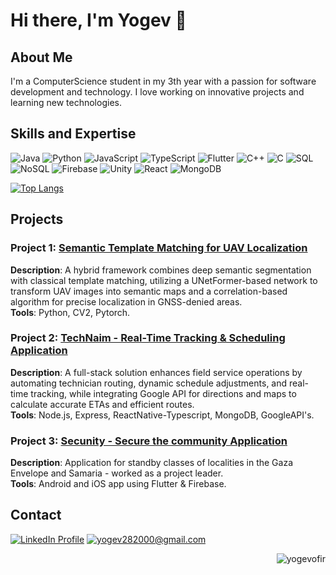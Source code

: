 # Hi there, I'm Yogev 👋

## About Me
I'm a ComputerScience student in my 3th year with a passion for software development and technology. I love working on innovative projects and learning new technologies.

## Skills and Expertise
![Java](https://img.shields.io/badge/-Java-007396?logo=java&logoColor=white&style=flat)
![Python](https://img.shields.io/badge/-Python-3776AB?logo=python&logoColor=white&style=flat)
![JavaScript](https://img.shields.io/badge/-JavaScript-F7DF1E?logo=javascript&logoColor=black&style=flat)
![TypeScript](https://img.shields.io/badge/-TypeScript-3178C6?logo=typescript&logoColor=white&style=flat)
![Flutter](https://img.shields.io/badge/-Flutter-02569B?logo=flutter&logoColor=white&style=flat)
![C++](https://img.shields.io/badge/-C++-00599C?logo=c%2b%2b&logoColor=white&style=flat)
![C](https://img.shields.io/badge/-C-A8B9CC?logo=c&logoColor=white&style=flat)
![SQL](https://img.shields.io/badge/-SQL-4479A1?logo=postgresql&logoColor=white&style=flat)
![NoSQL](https://img.shields.io/badge/-NoSQL-4DB33D?logo=mongodb&logoColor=white&style=flat)
![Firebase](https://img.shields.io/badge/-Firebase-FFCA28?logo=firebase&logoColor=black&style=flat)
![Unity](https://img.shields.io/badge/-Unity-000000?logo=unity&logoColor=white&style=flat)
![React](https://img.shields.io/badge/-React-61DAFB?logo=react&logoColor=black&style=flat)
![MongoDB](https://img.shields.io/badge/-MongoDB-47A248?logo=mongodb&logoColor=white&style=flat)

[![Top Langs](https://github-readme-stats.vercel.app/api/top-langs/?username=yogevofir&layout=compact&hide_border=true&theme=transparent)](https://github.com/anuraghazra/github-readme-stats)


## Projects
### Project 1: [Semantic Template Matching for UAV Localization](https://github.com/YogevOfir/Semantic-Template-Matching-for-UAV-Localization.git)
**Description**: A hybrid framework combines deep semantic segmentation with classical template matching, utilizing a UNetFormer-based network to transform UAV images into semantic maps and a correlation-based algorithm for precise localization in GNSS-denied areas.<br>
**Tools**: Python, CV2, Pytorch.

### Project 2: [TechNaim - Real-Time Tracking & Scheduling Application](https://github.com/YogevOfir/TechNaim.git)
**Description**: A full-stack solution enhances field service operations by automating technician routing, dynamic schedule adjustments, and real-time tracking, while integrating Google API for directions and maps to calculate accurate ETAs and efficient routes.<br>
**Tools**: Node.js, Express, ReactNative-Typescript, MongoDB, GoogleAPI's.

### Project 3: [Secunity - Secure the community Application](https://github.com/Secunity-LTD/secunity_flutter)
**Description**: Application for standby classes of localities in the Gaza Envelope and Samaria - worked as a project leader.<br>
**Tools**: Android and iOS app using Flutter & Firebase.




## Contact
[![LinkedIn Profile](https://img.shields.io/badge/-LinkedIn-0077B5?logo=linkedin&logoColor=white&style=flat)](https://www.linkedin.com/in/yogev-ofir-468082255)
[![yogev282000@gmail.com](https://img.shields.io/badge/-Email-D14836?logo=gmail&logoColor=white&style=flat)](mailto:yogev282000@gmail.com)


<p align="right"> <img src="https://komarev.com/ghpvc/?username=yogevofir&label=Profile%20views&color=blue&style=for-the-badge" alt="yogevofir" /> </p>
